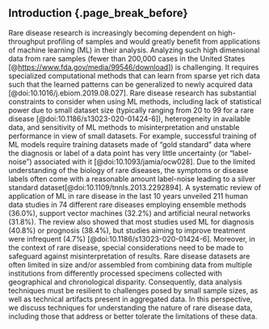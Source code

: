 ## Introduction {.page_break_before}

Rare disease research is increasingly becoming dependent on high-throughput profiling of samples and would greatly benefit from applications of machine learning (ML) in their analysis. 
Analyzing such high dimensional data from rare samples (fewer than 200,000 cases in the United States [@https://www.fda.gov/media/99546/download]) is challenging. 
It requires specialized computational methods that can learn from sparse yet rich data such that the learned patterns can be generalized to newly acquired data [@doi:10.1016/j.ebiom.2019.08.027]. 
Rare disease research has substantial constraints to consider when using ML methods, including lack of statistical power due to small dataset size (typically ranging from 20 to 99 for a rare disease [@doi:10.1186/s13023-020-01424-6]), heterogeneity in available data, and sensitivity of ML methods to misinterpretation and unstable performance in view of small datasets. 
For example, successful training of ML models require training datasets made of “gold standard” data where the diagnosis or label of a data point has very little uncertainty (or “label-noise”) associated with it [@doi:10.1093/jamia/ocw028]. 
Due to the limited understanding of the biology of  rare diseases, the symptoms or disease labels often come with a reasonable amount label-noise leading to a silver standard dataset[@doi:10.1109/tnnls.2013.2292894]. 
A systematic review of application of ML in rare disease in the last 10 years unveiled 211 human data studies in 74 different rare diseases employing ensemble methods (36.0%), support vector machines (32.2%) and artificial neural networks (31.8%). 
The review also showed that most studies used ML for diagnosis (40.8%) or prognosis (38.4%), but studies aiming to improve treatment were infrequent (4.7%) [@doi:10.1186/s13023-020-01424-6]. 
Moreover, in the context of rare disease, special considerations need to be made to safeguard against misinterpretation of results. 
Rare disease datasets are often limited in size and/or assembled from combining data from multiple institutions  from differently processed specimens collected with geographical and chronological disparity. 
 Consequently, data analysis techniques must be resilient to challenges posed by small sample sizes, as well as technical artifacts present in aggregated data. In this perspective, we discuss techniques for understanding the nature of rare disease data, including those that address or better tolerate the limitations of these data.
